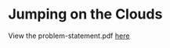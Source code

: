 # Jumping on the Clouds
View the problem-statement.pdf [here](https://github.com/tanaytoshniwal/Competitive-Programming/tree/master/Competitions-Challenges/HackerRank-Interview%20Preparation%20Kit/Jumping%20on%20the%20Clouds/problem-statement.pdf)